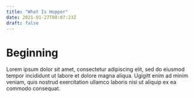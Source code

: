 ```yaml
---
title: "What Is Hopper"
date: 2021-01-27T00:07:23Z
draft: false
---
```


# Beginning
Lorem ipsum dolor sit amet, consectetur adipiscing elit, 
sed do eiusmod tempor incididunt ut labore et dolore magna aliqua. 
Ugigitt enim ad minim veniam, quis nostrud exercitation ullamco laboris nisi ut aliquip ex ea commodo consequat.
